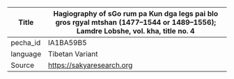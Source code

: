 |Title | Hagiography of sGo rum pa Kun dga legs pai blo gros rgyal mtshan (1477–1544 or 1489–1556); Lamdre Lobshe, vol. kha, title no. 4 
| --- | --- 
|pecha_id | IA1BA59B5
|language | Tibetan Variant
|Source | https://sakyaresearch.org